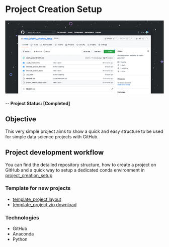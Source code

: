 # Project Creation Setup

![alternative text](template_project_layout/reports/img/readme_image.jpg)

#### -- Project Status: [Completed]

## Objective
This very simple project aims to show a quick and easy structure to be used for simple data science projects with GitHub.

## Project development workflow
You can find the detailed repository structure, how to create a project on GitHub and a quick way to setup a dedicated conda environment in [project_creation_setup](project_creation_setup.ipynb)

### Template for new projects
* [template_project layout](project_creation_setup/template_project_layout/)
* [template_project.zip download](project_creation_setup/template_project_download/template_project.zip)

### Technologies
* GitHub
* Anaconda
* Python